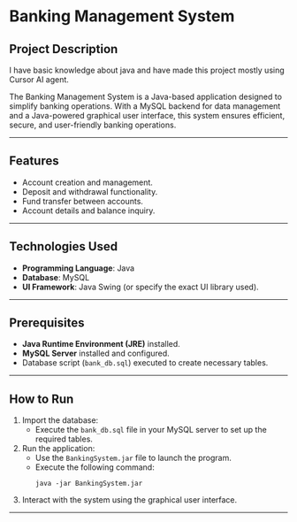 # Banking Management System

## Project Description  
I have basic knowledge about java and have made this project mostly using Cursor AI agent.

The Banking Management System is a Java-based application designed to simplify banking operations. With a MySQL backend for data management and a Java-powered graphical user interface, this system ensures efficient, secure, and user-friendly banking operations.

---

## Features  
- Account creation and management.  
- Deposit and withdrawal functionality.  
- Fund transfer between accounts.  
- Account details and balance inquiry.  

---

## Technologies Used  
- **Programming Language**: Java  
- **Database**: MySQL  
- **UI Framework**: Java Swing (or specify the exact UI library used).  

---

## Prerequisites  
- **Java Runtime Environment (JRE)** installed.  
- **MySQL Server** installed and configured.  
- Database script (`bank_db.sql`) executed to create necessary tables.  

---

## How to Run  
1. Import the database:
   - Execute the `bank_db.sql` file in your MySQL server to set up the required tables.  
2. Run the application:
   - Use the `BankingSystem.jar` file to launch the program.
   - Execute the following command:  
     ```
     java -jar BankingSystem.jar
     ```  
3. Interact with the system using the graphical user interface.  

---

